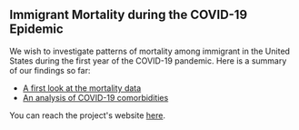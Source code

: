 ## Immigrant Mortality during the COVID-19 Epidemic

We wish to investigate patterns of mortality among immigrant in the United States during the first year of the COVID-19 pandemic. Here is a summary of our findings so far:

- [A first look at the mortality data](https://htmlpreview.github.io/?https://github.com/eugeniopaglino/immigrant-mortality/blob/main/R/visualizeMortData.html)
- [An analysis of COVID-19 comorbidities](https://github.com/eugeniopaglino/immigrant-mortality/blob/main/R/createComorbTable.html)

You can reach the project's website [here](https://eugeniopaglino.github.io/immigrant-mortality/).
